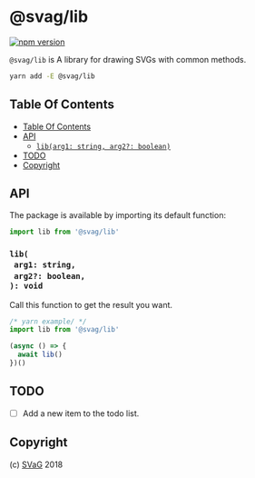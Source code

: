 # @svag/lib

[![npm version](https://badge.fury.io/js/@svag/lib.svg)](https://npmjs.org/package/@svag/lib)

`@svag/lib` is A library for drawing SVGs with common methods.

```sh
yarn add -E @svag/lib
```

## Table Of Contents

- [Table Of Contents](#table-of-contents)
- [API](#api)
  * [`lib(arg1: string, arg2?: boolean)`](#mynewpackagearg1-stringarg2-boolean-void)
- [TODO](#todo)
- [Copyright](#copyright)

## API

The package is available by importing its default function:

```js
import lib from '@svag/lib'
```

### `lib(`<br/>&nbsp;&nbsp;`arg1: string,`<br/>&nbsp;&nbsp;`arg2?: boolean,`<br/>`): void`

Call this function to get the result you want.

```js
/* yarn example/ */
import lib from '@svag/lib'

(async () => {
  await lib()
})()
```

## TODO

- [ ] Add a new item to the todo list.

## Copyright

(c) [SVaG][1] 2018

[1]: https://svag.co
